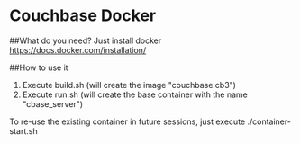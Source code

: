 # Couchbase Docker

##What do you need?
Just install docker
https://docs.docker.com/installation/

##How to use it
1. Execute build.sh (will create the image "couchbase:cb3")
2. Execute run.sh (will create the base container with the name "cbase_server")


To re-use the existing container in future sessions, just execute ./container-start.sh
